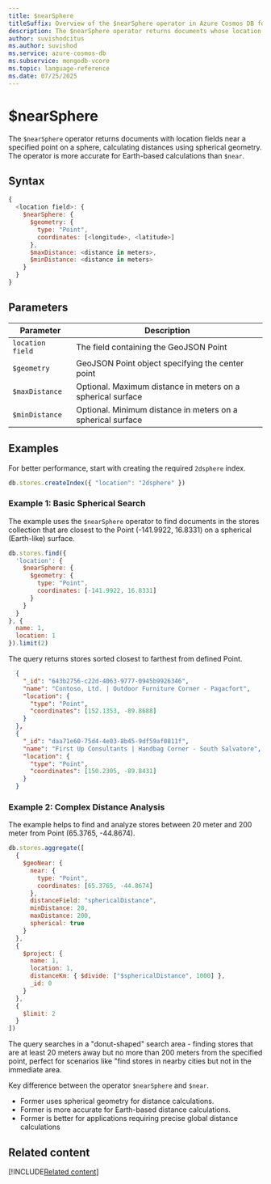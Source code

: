 ```yaml
---
title: $nearSphere
titleSuffix: Overview of the $nearSphere operator in Azure Cosmos DB for MongoDB (vCore)
description: The $nearSphere operator returns documents whose location fields are near a specified point on a sphere, sorted by distance on a spherical surface.
author: suvishodcitus
ms.author: suvishod
ms.service: azure-cosmos-db
ms.subservice: mongodb-vcore
ms.topic: language-reference
ms.date: 07/25/2025
---
```


# $nearSphere

The `$nearSphere` operator returns documents with location fields near a specified point on a sphere, calculating distances using spherical geometry. The operator is more accurate for Earth-based calculations than `$near`.

## Syntax

```javascript
{
  <location field>: {
    $nearSphere: {
      $geometry: {
        type: "Point",
        coordinates: [<longitude>, <latitude>]
      },
      $maxDistance: <distance in meters>,
      $minDistance: <distance in meters>
    }
  }
}
```

## Parameters

| Parameter | Description |
|-----------|-------------|
| `location field` | The field containing the GeoJSON Point |
| `$geometry` | GeoJSON Point object specifying the center point |
| `$maxDistance` | Optional. Maximum distance in meters on a spherical surface |
| `$minDistance` | Optional. Minimum distance in meters on a spherical surface |

## Examples

For better performance, start with creating the required `2dsphere` index.

```javascript
db.stores.createIndex({ "location": "2dsphere" })
```

### Example 1: Basic Spherical Search

The example uses the `$nearSphere` operator to find documents in the stores collection that are closest to the Point (-141.9922, 16.8331) on a spherical (Earth-like) surface.

```javascript
db.stores.find({
  'location': {
    $nearSphere: {
      $geometry: {
        type: "Point",
        coordinates: [-141.9922, 16.8331]
      }
    }
  }
}, {
  name: 1,
  location: 1
}).limit(2)
```

The query returns stores sorted closest to farthest from defined Point.

```json
  {
    "_id": "643b2756-c22d-4063-9777-0945b9926346",
    "name": "Contoso, Ltd. | Outdoor Furniture Corner - Pagacfort",
    "location": {
      "type": "Point",
      "coordinates": [152.1353, -89.8688]
    }
  },
  {
    "_id": "daa71e60-75d4-4e03-8b45-9df59af0811f",
    "name": "First Up Consultants | Handbag Corner - South Salvatore",
    "location": {
      "type": "Point",
      "coordinates": [150.2305, -89.8431]
    }
  }
```

### Example 2: Complex Distance Analysis

The example helps to find and analyze stores between 20 meter and 200 meter from Point (65.3765, -44.8674).

```javascript
db.stores.aggregate([
  {
    $geoNear: {
      near: {
        type: "Point",
        coordinates: [65.3765, -44.8674]
      },
      distanceField: "sphericalDistance",
      minDistance: 20,
      maxDistance: 200,
      spherical: true
    }
  },
  {
    $project: {
      name: 1,
      location: 1,
      distanceKm: { $divide: ["$sphericalDistance", 1000] },
      _id: 0
    }
  },
  {
    $limit: 2
  }
])
```

The query searches in a "donut-shaped" search area - finding stores that are at least 20 meters away but no more than 200 meters from the specified point, perfect for scenarios like "find stores in nearby cities but not in the immediate area.

Key difference between the operator `$nearSphere` and `$near`.

* Former uses spherical geometry for distance calculations.
* Former is more accurate for Earth-based distance calculations.
* Former is better for applications requiring precise global distance calculations

## Related content

[!INCLUDE[Related content](../includes/related-content.md)]
